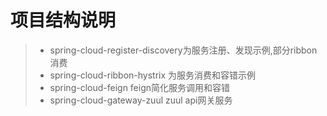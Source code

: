 # 项目结构说明

>* spring-cloud-register-discovery为服务注册、发现示例,部分ribbon消费
>* spring-cloud-ribbon-hystrix 为服务消费和容错示例
>* spring-cloud-feign  feign简化服务调用和容错
>* spring-cloud-gateway-zuul  zuul api网关服务